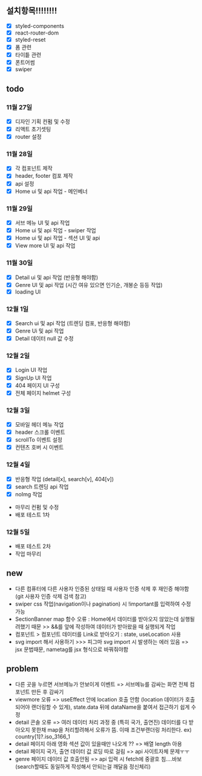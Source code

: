 ## 설치항목!!!!!!!!

- [x] styled-components
- [x] react-router-dom
- [x] styled-reset
- [x] 폼 관련
- [x] 타이틑 관련
- [x] 폰트어썸
- [x] swiper

## todo

### 11월 27일

- [x] 디자인 기획 컨펌 및 수정
- [x] 리액트 초기셋팅
- [x] router 설정

### 11월 28일

- [x] 각 컴포넌트 제작
- [x] header, footer 컴포 제작
- [x] api 설정
- [x] Home ui 및 api 작업 - 메인베너

### 11월 29일

- [x] 서브 메뉴 UI 및 api 작업
- [x] Home ui 및 api 작업 - swiper 작업
- [x] Home ui 및 api 작업 - 섹션 UI 및 api
- [x] View more UI 및 api 작업

### 11월 30일

- [x] Detail ui 및 api 작업 (반응형 해야함)
- [x] Genre UI 및 api 작업 (시간 여유 있으면 인기순, 개봉순 등등 작업)
- [x] loading UI

### 12월 1일

- [x] Search ui 및 api 작업 (트렌딩 컴포, 반응형 해야함)
- [x] Genre Ui 및 api 작업
- [x] Detail 데이터 null 값 수정

### 12월 2일

- [x] Login UI 작업
- [x] SignUp UI 작업
- [x] 404 페이지 UI 구성
- [x] 전체 페이지 helmet 구성

### 12월 3일

- [x] 모바일 헤더 메뉴 작업
- [x] header 스크롤 이벤트
- [x] scrollTo 이벤트 설정
- [x] 컨텐츠 호버 시 이벤트

### 12월 4일

- [x] 반응형 작업 (detail[x], search[v], 404[v])
- [x] search 트렌딩 api 작업
- [x] noImg 작업
- 마무리 컨펌 및 수정
- 배포 테스트 1차

### 12월 5일

- 배포 테스트 2차
- 작업 마무리

## new

- 다른 컴퓨터에 다른 사용자 인증된 상태일 때 사용자 인증 삭제 후 재인증 해야함 (git 사용자 인증 삭제 검색 참고)
- swiper css 작업(navigation이나 pagination) 시 !important를 입력하여 수정 가능
- SectionBanner map 함수 오류 : Home에서 데이터를 받아오지 않았는데 실행될려했기 때문 >> &&를 앞에 작성하여 데이터가 받아왔을 때 실행되게 작업
- 컴포넌트 > 컴포넌트 데이터를 Link로 받아오기 : state, useLocation 사용
- svg import 해서 사용하기 >>> 피그마 svg import 시 발생하는 에러 있음 => jsx 문법때문, nametag를 jsx 형식으로 바꿔줘야함

## problem

- 다른 곳을 누르면 서브메뉴가 안보이게 이벤트 => 서브메뉴를 감싸는 화면 전체 컴포넌트 만든 후 감싸기
- viewmore 오류 => useEffect 안에 location 호출 안함 (location 데이터가 호출되어야 랜더링할 수 있게), state.data 뒤에 dataName을 붙여서 접근하기 쉽게 수정
- detail 콘솔 오류 => 여러 데이터 처리 과정 중 (특히 국가, 출연진) 데이터를 다 받아오지 못한채 map을 처리할려해서 오류가 뜸. 이때 조건부랜더링 처리한다. ex) country[1]?.iso_3166_1
- detail 페이지 아래 영화 섹션 값이 있을때만 나오게 ?? => 배열 length 아용
- detail 페이지 국가, 출연 데이터 값 로딩 따로 걸림 => api 사이트자체 문제ㅜㅜ
- genre 페이지 데이터 값 호출안됨 => api 입력 시 fetch에 중괄호 침....바보 (search할때도 동일하게 작성해서 안되는걸 깨달음 정신체리)
